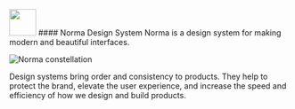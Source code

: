 <img src="/_assets/logo-big.svg" height="48px">
#### Norma Design System
Norma is a design system for making modern and beautiful interfaces. 

<img src="/_assets/bg.jpg"
     srcset="/_assets/bg@2x.jpg 2x"
     alt="Norma constellation">

Design systems bring order and consistency to products. They help to protect the brand, elevate the user experience, and increase the speed and efficiency of how we design and build products.